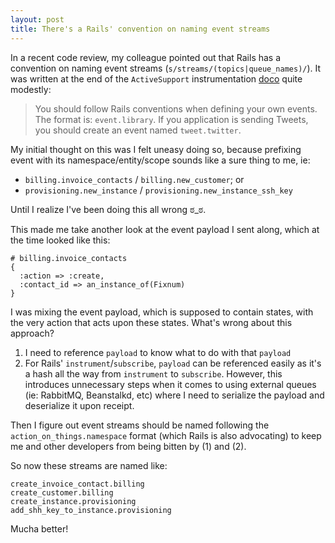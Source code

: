 ```yaml
---
layout: post
title: There's a Rails' convention on naming event streams
---
```


In a recent code review, my colleague pointed out that Rails has a convention on naming event streams (`s/streams/(topics|queue_names)/`). It was written at the end of the `ActiveSupport` instrumentation [doco](http://edgeguides.rubyonrails.org/active_support_instrumentation.html#creating-custom-events) quite modestly:

> You should follow Rails conventions when defining your own events. The format is: `event.library`. If you application is sending Tweets, you should create an event named `tweet.twitter`.

My initial thought on this was I felt uneasy doing so, because prefixing event with its namespace/entity/scope sounds like a sure thing to me, ie:

- `billing.invoice_contacts` / `billing.new_customer`; or
- `provisioning.new_instance` / `provisioning.new_instance_ssh_key`

Until I realize I've been doing this all wrong ಠ_ಠ.

This made me take another look at the event payload I sent along, which at the time looked like this:

```
# billing.invoice_contacts
{
  :action => :create,
  :contact_id => an_instance_of(Fixnum)
}
```

I was mixing the event payload, which is supposed to contain states, with the very action that acts upon these states. What's wrong about this approach?

1. I need to reference `payload` to know what to do with that `payload`
2. For Rails' `instrument`/`subscribe`, `payload` can be referenced easily as it's a hash all the way from `instrument` to `subscribe`. However, this introduces unnecessary steps when it comes to using external queues (ie: RabbitMQ, Beanstalkd, etc) where I need to serialize the payload and deserialize it upon receipt.

Then I figure out event streams should be named following the `action_on_things.namespace` format (which Rails is also advocating) to keep me and other developers from being bitten by (1) and (2).

So now these streams are named like:

```
create_invoice_contact.billing
create_customer.billing
create_instance.provisioning
add_shh_key_to_instance.provisioning
```

Mucha better!